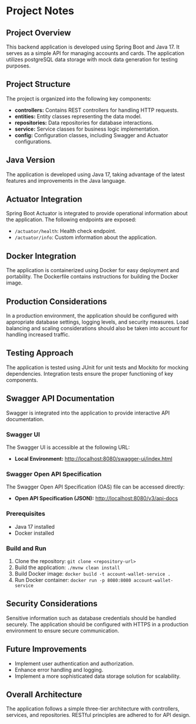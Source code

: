 # Project Notes

## Project Overview

This backend application is developed using Spring Boot and Java 17. It serves as a simple API for managing accounts and cards.
The application utilizes postgreSQL data storage with mock data generation for testing purposes.

## Project Structure

The project is organized into the following key components:

- **controllers:** Contains REST controllers for handling HTTP requests.
- **entities:** Entity classes representing the data model.
- **repositories:** Data repositories for database interactions.
- **service:** Service classes for business logic implementation.
- **config:** Configuration classes, including Swagger and Actuator configurations.


## Java Version

The application is developed using Java 17, taking advantage of the latest features and improvements in the Java language.

## Actuator Integration

Spring Boot Actuator is integrated to provide operational information about the application. The following endpoints are exposed:

- `/actuator/health`: Health check endpoint.
- `/actuator/info`: Custom information about the application.

## Docker Integration

The application is containerized using Docker for easy deployment and portability. The Dockerfile contains instructions for building the Docker image.

## Production Considerations

In a production environment, the application should be configured with appropriate database settings, logging levels, and security measures. Load balancing and scaling considerations should also be taken into account for handling increased traffic.

## Testing Approach

The application is tested using JUnit for unit tests and Mockito for mocking dependencies. Integration tests ensure the proper functioning of key components.
## Swagger API Documentation

Swagger is integrated into the application to provide interactive API documentation.

### Swagger UI

The Swagger UI is accessible at the following URL:

- **Local Environment:** [http://localhost:8080/swagger-ui/index.html](http://localhost:8080/swagger-ui/index.html)

### Swagger Open API Specification

The Swagger Open API Specification (OAS) file can be accessed directly:

- **Open API Specification (JSON):** [http://localhost:8080/v3/api-docs](http://localhost:8080/v3/api-docs)


### Prerequisites

- Java 17 installed
- Docker installed

### Build and Run

1. Clone the repository: `git clone <repository-url>`
2. Build the application: `./mvnw clean install`
3. Build Docker image: `docker build -t account-wallet-service .`
4. Run Docker container: `docker run -p 8080:8080 account-wallet-service`

## Security Considerations

Sensitive information such as database credentials should be handled securely. The application should be configured with HTTPS in a production environment to ensure secure communication.

## Future Improvements

- Implement user authentication and authorization.
- Enhance error handling and logging.
- Implement a more sophisticated data storage solution for scalability.

## Overall Architecture

The application follows a simple three-tier architecture with controllers, services, and repositories. RESTful principles are adhered to for API design.

